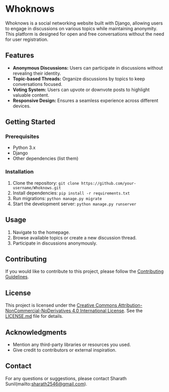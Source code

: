 # Whoknows

Whoknows is a social networking website built with Django, allowing users to engage in discussions on various topics while maintaining anonymity. This platform is designed for open and free conversations without the need for user registration.

## Features

- **Anonymous Discussions:** Users can participate in discussions without revealing their identity.
- **Topic-based Threads:** Organize discussions by topics to keep conversations focused.
- **Voting System:** Users can upvote or downvote posts to highlight valuable content.
- **Responsive Design:** Ensures a seamless experience across different devices.

## Getting Started

### Prerequisites

- Python 3.x
- Django
- Other dependencies (list them)

### Installation

1. Clone the repository: `git clone https://github.com/your-username/Whoknows.git`
2. Install dependencies: `pip install -r requirements.txt`
3. Run migrations: `python manage.py migrate`
4. Start the development server: `python manage.py runserver`

## Usage

1. Navigate to the homepage.
2. Browse available topics or create a new discussion thread.
3. Participate in discussions anonymously.

## Contributing

If you would like to contribute to this project, please follow the [Contributing Guidelines](CONTRIBUTING.md).

## License

This project is licensed under the [Creative Commons Attribution-NonCommercial-NoDerivatives 4.0 International License](LICENSE.md). See the [LICENSE.md](LICENSE.md) file for details.

## Acknowledgments

- Mention any third-party libraries or resources you used.
- Give credit to contributors or external inspiration.

## Contact

For any questions or suggestions, please contact Sharath Sunil(mailto:sharath2546@gmail.com).


